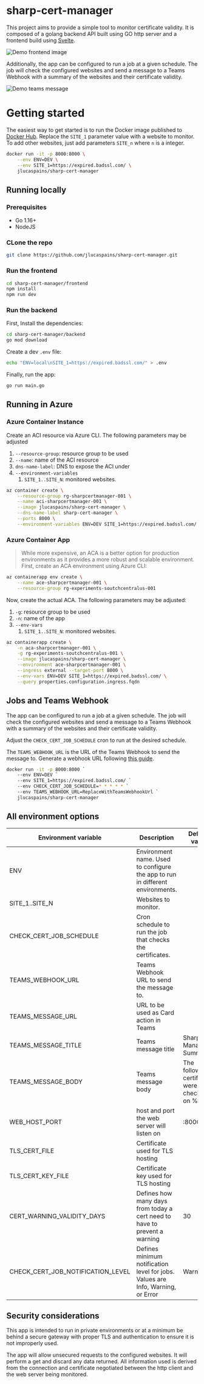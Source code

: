 # sharp-cert-manager
This project aims to provide a simple tool to monitor certificate validity. It is composed of a golang backend API built using GO http server and a frontend build using [Svelte](https://svelte.dev/).

![Demo frontend image](/docs/demo.jpeg)

Additionally, the app can be configured to run a job at a given schedule. The job will check the configured websites and send a message to a Teams Webhook with a summary of the websites and their certificate validity.

![Demo teams message](/docs/TeamsDemo.jpg)

# Getting started
The easiest way to get started is to run the Docker image published to [Docker Hub](https://hub.docker.com/repository/docker/jlucaspains/sharp-cert-manager/general). Replace the `SITE_1` parameter value with a website to monitor. To add other websites, just add parameters `SITE_n` where `n` is a integer.

```bash
docker run -it -p 8000:8000 \
    --env ENV=DEV \
    --env SITE_1=https://expired.badssl.com/ \
    jlucaspains/sharp-cert-manager
```

## Running locally
### Prerequisites
* Go 1.16+
* NodeJS

### CLone the repo
```bash
git clone https://github.com/jlucaspains/sharp-cert-manager.git
```

### Run the frontend
```bash
cd sharp-cert-manager/frontend
npm install
npm run dev
```

### Run the backend
First, Install the dependencies:

```bash
cd sharp-cert-manager/backend
go mod download
```

Create a dev `.env` file:
```bash
echo "ENV=local\nSITE_1=https://expired.badssl.com/" > .env
```

Finally, run the app:
```bash
go run main.go
```

## Running in Azure
### Azure Container Instance
Create an ACI resource via Azure CLI. The following parameters may be adjusted
1. `--resource-group`: resource group to be used
2. `--name`: name of the ACI resource
3. `dns-name-label`: DNS to expose the ACI under
4. `--environment-variables`
   1. `SITE_1..SITE_N`: monitored websites.

```bash
az container create \
    --resource-group rg-sharpcertmanager-001 \
    --name aci-sharpcertmanager-001 \
    --image jlucaspains/sharp-cert-manager \
    --dns-name-label sharp-cert-manager \
    --ports 8000 \
    --environment-variables ENV=DEV SITE_1=https://expired.badssl.com/
```

### Azure Container App
> While more expensive, an ACA is a better option for production environments as it provides a more robust and scalable environment.
First, create an ACA environment using Azure CLI:

```bash
az containerapp env create \
    --name ace-sharpcertmanager-001 \
    --resource-group rg-experiments-soutchcentralus-001
```

Now, create the actual ACA. The following parameters may be adjusted:
1. `-g`: resource group to be used
2. `-n`: name of the app
4. `--env-vars`
   1. `SITE_1..SITE_N`: monitored websites.

```bash
az containerapp create \
    -n aca-sharpcertmanager-001 \
    -g rg-experiments-soutchcentralus-001 \
    --image jlucaspains/sharp-cert-manager \
    --environment ace-sharpcertmanager-001 \
    --ingress external --target-port 8000 \
    --env-vars ENV=DEV SITE_1=https://expired.badssl.com/ \
    --query properties.configuration.ingress.fqdn
```

## Jobs and Teams Webhook
The app can be configured to run a job at a given schedule. The job will check the configured websites and send a message to a Teams Webhook with a summary of the websites and their certificate validity.

Adjust the `CHECK_CERT_JOB_SCHEDULE` cron to run at the desired schedule.

The `TEAMS_WEBHOOK_URL` is the URL of the Teams Webhook to send the message to. Generate a webhook URL following [this guide](https://docs.microsoft.com/en-us/microsoftteams/platform/webhooks-and-connectors/how-to/add-incoming-webhook#add-an-incoming-webhook-to-a-teams-channel).

```bash
docker run -it -p 8000:8000 `
    --env ENV=DEV `
    --env SITE_1=https://expired.badssl.com/ `
    --env CHECK_CERT_JOB_SCHEDULE=* * * * * `
    --env TEAMS_WEBHOOK_URL=ReplaceWithTeamsWebhookUrl `
    jlucaspains/sharp-cert-manager
```

## All environment options
| Environment variable              | Description                                                                     | Default value                                 |
|-----------------------------------|---------------------------------------------------------------------------------|-----------------------------------------------|
| ENV                               | Environment name. Used to configure the app to run in different environments.   |                                               |
| SITE_1..SITE_N                    | Websites to monitor.                                                            |                                               |
| CHECK_CERT_JOB_SCHEDULE           | Cron schedule to run the job that checks the certificates.                      |                                               |
| TEAMS_WEBHOOK_URL                 | Teams Webhook URL to send the message to.                                       |                                               |
| TEAMS_MESSAGE_URL                 | URL to be used as Card action in Teams                                          |                                               |
| TEAMS_MESSAGE_TITLE               | Teams message title                                                             | Sharp Cert Manager Summary                    |
| TEAMS_MESSAGE_BODY                | Teams message body                                                              | The following certificates were checked on %s |
| WEB_HOST_PORT                     | host and port the web server will listen on                                     | :8000                                         |
| TLS_CERT_FILE                     | Certificate used for TLS hosting                                                |                                               |
| TLS_CERT_KEY_FILE                 | Certificate key used for TLS hosting                                            |                                               |
| CERT_WARNING_VALIDITY_DAYS        | Defines how many days from today a cert need to have to prevent a warning       | 30                                            |
| CHECK_CERT_JOB_NOTIFICATION_LEVEL | Defines minimum notification level for jobs. Values are Info, Warning, or Error | Warning                                       |

## Security considerations
This app is intended to run in private environments or at a minimum be behind a secure gateway with proper TLS and authentication to ensure it is not improperly used.

The app will allow unsecured requests to the configured websites. It will perform a get and discard any data returned. All information used is derived from the connection and certificate negotiated between the http client and the web server being monitored.